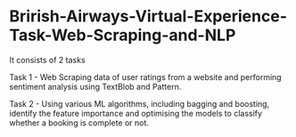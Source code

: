 # Brirish-Airways-Virtual-Experience-Task-Web-Scraping-and-NLP
It consists of 2 tasks

Task 1 - Web Scraping data of user ratings from a website and performing sentiment analysis using TextBlob and Pattern. 

Task 2 - Using various ML algorithms, including bagging and boosting, identify the feature importance and optimising 
the models to classify whether a booking is complete or not.
